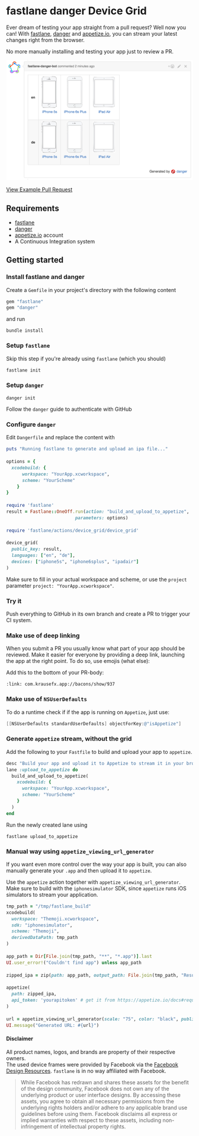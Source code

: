 # fastlane danger Device Grid

Ever dream of testing your app straight from a pull request? Well now you can! With [fastlane](https://fastlane.tools), [danger](https://github.com/danger/danger) and [appetize.io](https://appetize.io/), you can stream your latest changes right from the browser.

No more manually installing and testing your app just to review a PR.

![assets/GridExampleScreenshot.png](assets/GridExampleScreenshot.png)

[View Example Pull Request](https://github.com/Themoji/ios/pull/12#issuecomment-215836315)

## Requirements

- [fastlane](https://fastlane.tools)
- [danger](https://github.com/danger/danger)
- [appetize.io](https://appetize.io/) account
- A Continuous Integration system

## Getting started

### Install fastlane and danger

Create a `Gemfile` in your project's directory with the following content

```ruby
gem "fastlane"
gem "danger"
```

and run

```
bundle install
```

### Setup `fastlane`

Skip this step if you're already using `fastlane` (which you should)

```
fastlane init
```

### Setup `danger`

```
danger init
```

Follow the `danger` guide to authenticate with GitHub

### Configure `danger`

Edit `Dangerfile` and replace the content with

```ruby
puts "Running fastlane to generate and upload an ipa file..."

options = {
  xcodebuild: {
      workspace: "YourApp.xcworkspace",
      scheme: "YourScheme"
    }
}

require 'fastlane'
result = Fastlane::OneOff.run(action: "build_and_upload_to_appetize",
                          parameters: options)

require 'fastlane/actions/device_grid/device_grid'

device_grid(
  public_key: result,
  languages: ["en", "de"],
  devices: ["iphone5s", "iphone6splus", "ipadair"]
)
```

Make sure to fill in your actual workspace and scheme, or use the `project` parameter `project: "YourApp.xcworkspace"`.

### Try it

Push everything to GitHub in its own branch and create a PR to trigger your CI system. 

### Make use of deep linking

When you submit a PR you usually know what part of your app should be reviewed. Make it easier for everyone by providing a deep link, launching the app at the right point. To do so, use emojis (what else):

Add this to the bottom of your PR-body:

```
:link: com.krausefx.app://bacons/show/937
```

### Make use of `NSUserDefaults`

To do a runtime check if if the app is running on `Appetize`, just use:

```objective-c
[[NSUserDefaults standardUserDefaults] objectForKey:@"isAppetize"]
```

### Generate `appetize` stream, without the grid

Add the following to your `Fastfile` to build and upload your app to `appetize`. 

```ruby
desc "Build your app and upload it to Appetize to stream it in your browser"
lane :upload_to_appetize do
  build_and_upload_to_appetize(
    xcodebuild: {
      workspace: "YourApp.xcworkspace",
      scheme: "YourScheme"
    }
  )
end
```

Run the newly created lane using

```
fastlane upload_to_appetize
```

### Manual way using `appetize_viewing_url_generator`

If you want even more control over the way your app is built, you can also manually generate your `.app` and then upload it to `appetize`.

Use the `appetize` action together with `appetize_viewing_url_generator`. Make sure to build with the `iphonesimulator` SDK, since `appetize` runs iOS simulators to stream your application.

```ruby
tmp_path = "/tmp/fastlane_build"
xcodebuild(
  workspace: "Themoji.xcworkspace",
  sdk: "iphonesimulator",
  scheme: "Themoji",
  derivedDataPath: tmp_path
)

app_path = Dir[File.join(tmp_path, "**", "*.app")].last
UI.user_error!("Couldn't find app") unless app_path

zipped_ipa = zip(path: app_path, output_path: File.join(tmp_path, "Result.zip"))

appetize(
  path: zipped_ipa,
  api_token: 'yourapitoken' # get it from https://appetize.io/docs#request-api-token
)

url = appetize_viewing_url_generator(scale: "75", color: "black", public_key: "123123")
UI.message("Generated URL: #{url}")
```

#### Disclaimer

All product names, logos, and brands are property of their respective owners.  
The used device frames were provided by Facebook via the [Facebook Design Resources](https://facebook.github.io/design/devices.html). `fastlane` is in no way affiliated with Facebook.

> While Facebook has redrawn and shares these assets for the benefit of the design community, Facebook does not own any of the underlying product or user interface designs. By accessing these assets, you agree to obtain all necessary permissions from the underlying rights holders and/or adhere to any applicable brand use guidelines before using them. Facebook disclaims all express or implied warranties with respect to these assets, including non-infringement of intellectual property rights.
